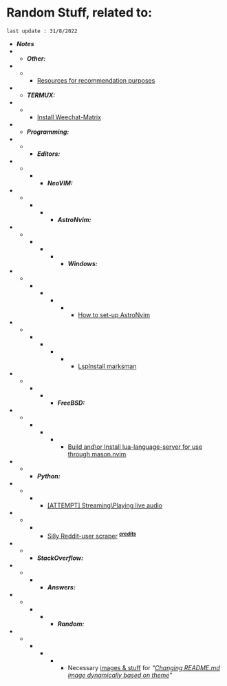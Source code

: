 # Random Stuff, related to:
`last update : 31/8/2022`

* ***Notes***
* * ***Other:***
* * * [Resources for recommendation purposes][3]
* * ***TERMUX:***
* * * [Install Weechat-Matrix][9]
* * ***Programming:***
* * * ***Editors:***
* * * * ***NeoVIM:***
* * * * * ***AstroNvim:***
* * * * * * ***Windows:***
* * * * * * * [How to set-up AstroNvim][5]
* * * * * * * [LspInstall marksman][8]
* * * * * ***FreeBSD:***
* * * * * * [Build and\\or Install lua-language-server for use through mason.nvim][10]
* * * ***Python:***
* * * * [[ATTEMPT] Streaming\Playing live audio][4]
* * * * [Silly Reddit-user scraper][6] <sup>***[credits][7]***</spb>
* * * ***StackOverflow:***
* * * * ***Answers:***
* * * * * ***Random:***
* * * * * * Necessary [images & stuff][1] for *"[Changing README.md image dynamically based on theme][2]"*



[1]:  ./Programming/StackOverflow/Answers/70200610_11465149/README.md
[2]:  https://stackoverflow.com/a/70200610/11465149
[3]:  ./Notes/note1.md
[4]:  ./Notes/note2.md
[5]:  ./Notes/note3.md
[6]:  ./Programming/Python/reddit_scaper.py 
[7]:  https://github.com/nicholasserra/reddit-simple-media-scrape/blob/master/reddit_scrape.py
[8]:  ./Notes/note5.md
[9]:  ./Notes/note6.md
[10]: ./Notes/note7.md
